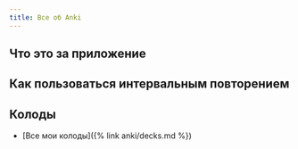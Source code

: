 ```yaml
---
title: Все об Anki
---
```


## Что это за приложение

## Как пользоваться интервальным повторением

## Колоды

- [Все мои колоды]({% link anki/decks.md %})
